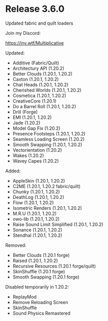 # Release 3.6.0

Updated fabric and quilt loaders

Join my Discord:

https://inv.wtf/Multiplicative

Updated:
- Additive (Fabric/Quilt)
- Architectury API (1.20.2)
- Better Clouds (1.20.1, 1.20.2)
- Caxton (1.20.1, 1.20.2)
- Chat Heads (1.20.1, 1.20.2)
- Cherished Worlds (1.20.1, 1.20.2)
- Cosmetica (1.20.1, 1.20.2)
- CreativeCore (1.20.1)
- Do a Barrel Roll (1.20.1, 1.20.2)
- Drill (Forge)
- EMI (1.20.1, 1.20.2)
- Jade (1.20.2)
- Model Gap Fix (1.20.2)
- Presence Footsteps (1.20.1, 1.20.2)
- Seamless Loading Screen (1.20.2)
- Smooth Swapping (1.20.1, 1.20.2)
- Vectorientation (1.20.2)
- Wakes (1.20.2)
- Wavey Capes (1.20.2)

Added:
- AppleSkin (1.20.1, 1.20.2)
- C2ME (1.20.1, 1.20.2 fabric/quilt)
- Chunky (1.20.1, 1.20.2)
- DeathLog (1.20.1, 1.20.2)
- Flow (1.20.1, 1.20.2)
- Isometric Renders (1.20.1, 1.20.2)
- M.R.U (1.20.1, 1.20.2)
- owo-lib (1.20.1, 1.20.2)
- Raise Sound Limit Simplified (1.20.1, 1.20.2)
- Sonance (1.20.1, 1.20.2)
- Stendhal (1.20.1, 1.20.2)

Removed:
- Better Clouds (1.20.1 forge)
- Raised (1.20.1, 1.20.2)
- Recursive Resources (1.20.1 forge/quilt)
- SkinShuffle (1.20.1 forge)
- Smooth Swapping (1.20.1 forge)

Disabled temporarily in 1.20.2:
- ReplayMod
- Remove Reloading Screen
- SkinShuffle
- Sound Physics Remastered
